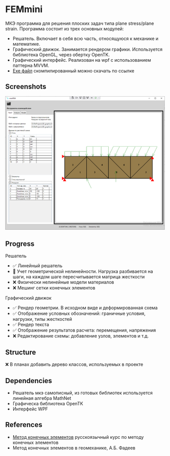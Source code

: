 FEMmini
======
МКЭ программа для решения плоских задач типа plane stress/plane strain.
Программа состоит из трех основных модулей:
- Решатель. Включает в себя всю часть, относящуюся к механике и математике.
- Графический движок. Занимается рендером графики. Используется библиотека OpenGL, через обертку OpenTK.
- Графический интерфейс. Реализован на wpf с использованием паттерна MVVM.
- [Exe файл](https://disk.yandex.ru/d/SSwEKLjwjhVC6g) скомпилированный можно скачать по ссылке

Screenshots
------
![](https://github.com/radistMorze-constr/FEMmini/blob/master/miniFEM%20window.png)

Progress
------
Решатель
- ✅ Линейный решатель
- 🔄 Учет геометрической нелинейности. Нагрузка разбивается на шаги, на каждом шаге пересчитывается матрица жесткости
- ❌ Физически нелинейные модели материалов
- ❌ Мешинг сетки конечных элементов

Графический движок
- ✅ Рендер геометрии. В исходном виде и деформированная схема
- ✅ Отображение условных обозначений: граничные условия, нагрузки, типы жесткостей
- ✅ Рендер текста
- ✅ Отображение результатов расчета: перемещения, напряжения
- ❌ Редактирование схемы: добавление узлов, элементов и т.д.

Structure
------
❌ В планах добавить дерево классов, используемых в проекте

Dependencies
------
- Решатель мкэ самописный, из готовых библиотек используется линейная алгебра MathNet
- Графическа библиотека OpenTK
- Интерфейс WPF

References
------
- [Метод конечных элементов](https://stepik.org/course/57097/info) русскоязычный курс по методу конечных элементов
- Метод конечных элементов в геомеханике, А.Б. Фадеев 
